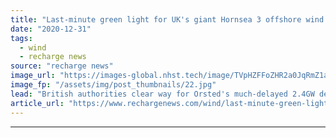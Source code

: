```yaml
---
title: "Last-minute green light for UK's giant Hornsea 3 offshore wind project"
date: "2020-12-31"
tags: 
  - wind
  - recharge news
source: "recharge news"
image_url: "https://images-global.nhst.tech/image/TVpHZFFoZHR2a0JqRmZ1aW5mbEx1WDdJakN2T1cyVjZobGk5ZGEvVHhCdz0=/nhst/binary/a2dd0f6ab0358c0ca4ff4d8b03f4345e"
image_fp: "/assets/img/post_thumbnails/22.jpg"
lead: "British authorities clear way for Orsted's much-delayed 2.4GW development after Danish group adds more bird protection measures"
article_url: "https://www.rechargenews.com/wind/last-minute-green-light-for-uks-giant-hornsea-3-offshore-wind-project/2-1-937873"
---
```


---
